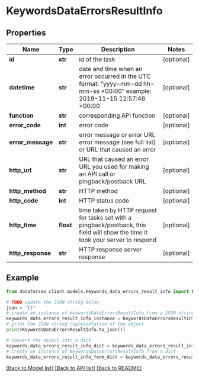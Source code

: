 # KeywordsDataErrorsResultInfo


## Properties

Name | Type | Description | Notes
------------ | ------------- | ------------- | -------------
**id** | **str** | id of the task | [optional] 
**datetime** | **str** | date and time when an error occurred in the UTC format: “yyyy-mm-dd hh-mm-ss +00:00” example: 2019-11-15 12:57:46 +00:00 | [optional] 
**function** | **str** | corresponding API function | [optional] 
**error_code** | **int** | error code | [optional] 
**error_message** | **str** | error message or error URL error message (see full list) or URL that caused an error | [optional] 
**http_url** | **str** | URL that caused an error URL you used for making an API call or pingback/postback URL | [optional] 
**http_method** | **str** | HTTP method | [optional] 
**http_code** | **int** | HTTP status code | [optional] 
**http_time** | **float** | time taken by HTTP request for tasks set with a pingback/postback, this field will show the time it took your server to respond | [optional] 
**http_response** | **str** | HTTP response server response | [optional] 

## Example

```python
from dataforseo_client.models.keywords_data_errors_result_info import KeywordsDataErrorsResultInfo

# TODO update the JSON string below
json = "{}"
# create an instance of KeywordsDataErrorsResultInfo from a JSON string
keywords_data_errors_result_info_instance = KeywordsDataErrorsResultInfo.from_json(json)
# print the JSON string representation of the object
print(KeywordsDataErrorsResultInfo.to_json())

# convert the object into a dict
keywords_data_errors_result_info_dict = keywords_data_errors_result_info_instance.to_dict()
# create an instance of KeywordsDataErrorsResultInfo from a dict
keywords_data_errors_result_info_form_dict = keywords_data_errors_result_info.from_dict(keywords_data_errors_result_info_dict)
```
[[Back to Model list]](../README.md#documentation-for-models) [[Back to API list]](../README.md#documentation-for-api-endpoints) [[Back to README]](../README.md)


